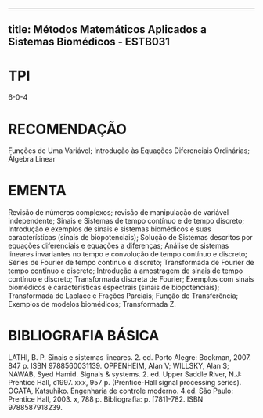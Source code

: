 
---
title: Métodos Matemáticos Aplicados a Sistemas Biomédicos - ESTB031 
---

# TPI

6-0-4

# RECOMENDAÇÃO

Funções de Uma Variável; Introdução às Equações Diferenciais Ordinárias; Álgebra Linear

# EMENTA

Revisão de números complexos; revisão de manipulação de variável independente; Sinais e Sistemas de tempo contínuo e de tempo discreto; Introdução e exemplos de sinais e sistemas biomédicos e suas características (sinais de biopotenciais); Solução de Sistemas descritos por equações diferenciais e equações a diferenças; Análise de sistemas lineares invariantes no tempo e convolução de tempo contínuo e discreto; Séries de Fourier de tempo contínuo e discreto; Transformada de Fourier de tempo contínuo e discreto; Introdução à amostragem de sinais de tempo contínuo e discreto; Transformada discreta de Fourier; Exemplos com sinais biomédicos e características espectrais (sinais de biopotenciais); Transformada de Laplace e Frações Parciais; Função de Transferência; Exemplos de modelos biomédicos; Transformada Z.

# BIBLIOGRAFIA BÁSICA

LATHI, B. P. Sinais e sistemas lineares. 2. ed. Porto Alegre: Bookman, 2007. 847 p. ISBN 9788560031139. 
OPPENHEIM, Alan V; WILLSKY, Alan S; NAWAB, Syed Hamid. Signals & systems. 2. ed. Upper Saddle River, N.J: Prentice Hall, c1997. xxx, 957 p. (Prentice-Hall signal processing series). 
OGATA, Katsuhiko. Engenharia de controle moderno. 4.ed. São Paulo: Prentice Hall, 2003. x, 788 p. Bibliografia: p. [781]-782. ISBN 9788587918239.
        